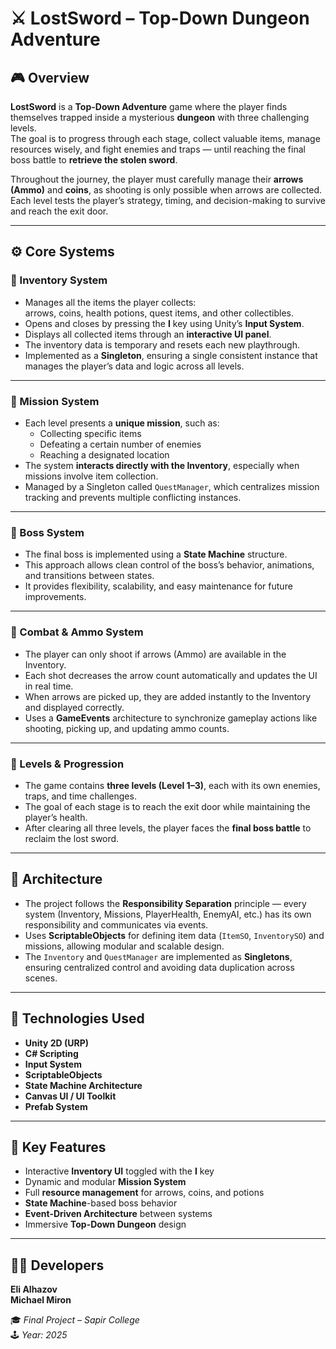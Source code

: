 # ⚔️ LostSword – Top-Down Dungeon Adventure

## 🎮 Overview
**LostSword** is a **Top-Down Adventure** game where the player finds themselves trapped inside a mysterious **dungeon** with three challenging levels.  
The goal is to progress through each stage, collect valuable items, manage resources wisely, and fight enemies and traps — until reaching the final boss battle to **retrieve the stolen sword**.

Throughout the journey, the player must carefully manage their **arrows (Ammo)** and **coins**, as shooting is only possible when arrows are collected.  
Each level tests the player’s strategy, timing, and decision-making to survive and reach the exit door.

---

## ⚙️ Core Systems

### 🧩 Inventory System
- Manages all the items the player collects:  
  arrows, coins, health potions, quest items, and other collectibles.
- Opens and closes by pressing the **I** key using Unity’s **Input System**.
- Displays all collected items through an **interactive UI panel**.
- The inventory data is temporary and resets each new playthrough.
- Implemented as a **Singleton**, ensuring a single consistent instance that manages the player’s data and logic across all levels.

---

### 📜 Mission System
- Each level presents a **unique mission**, such as:
  - Collecting specific items
  - Defeating a certain number of enemies
  - Reaching a designated location
- The system **interacts directly with the Inventory**, especially when missions involve item collection.
- Managed by a Singleton called `QuestManager`, which centralizes mission tracking and prevents multiple conflicting instances.

---

### 🧠 Boss System
- The final boss is implemented using a **State Machine** structure.  
- This approach allows clean control of the boss’s behavior, animations, and transitions between states.  
- It provides flexibility, scalability, and easy maintenance for future improvements.

---

### 🔫 Combat & Ammo System
- The player can only shoot if arrows (Ammo) are available in the Inventory.
- Each shot decreases the arrow count automatically and updates the UI in real time.
- When arrows are picked up, they are added instantly to the Inventory and displayed correctly.
- Uses a **GameEvents** architecture to synchronize gameplay actions like shooting, picking up, and updating ammo counts.

---

### 🏰 Levels & Progression
- The game contains **three levels (Level 1–3)**, each with its own enemies, traps, and time challenges.
- The goal of each stage is to reach the exit door while maintaining the player’s health.
- After clearing all three levels, the player faces the **final boss battle** to reclaim the lost sword.

---

## 🧱 Architecture
- The project follows the **Responsibility Separation** principle — every system (Inventory, Missions, PlayerHealth, EnemyAI, etc.) has its own responsibility and communicates via events.
- Uses **ScriptableObjects** for defining item data (`ItemSO`, `InventorySO`) and missions, allowing modular and scalable design.
- The `Inventory` and `QuestManager` are implemented as **Singletons**, ensuring centralized control and avoiding data duplication across scenes.

---

## 🧩 Technologies Used
- **Unity 2D (URP)**
- **C# Scripting**
- **Input System**
- **ScriptableObjects**
- **State Machine Architecture**
- **Canvas UI / UI Toolkit**
- **Prefab System**

---

## 👾 Key Features
- Interactive **Inventory UI** toggled with the **I** key  
- Dynamic and modular **Mission System**  
- Full **resource management** for arrows, coins, and potions  
- **State Machine**-based boss behavior  
- **Event-Driven Architecture** between systems  
- Immersive **Top-Down Dungeon** design  

---

## 🧑‍💻 Developers
**Eli Alhazov**  
**Michael Miron**  

🎓 *Final Project – Sapir College*  
🕹️ *Year: 2025*
